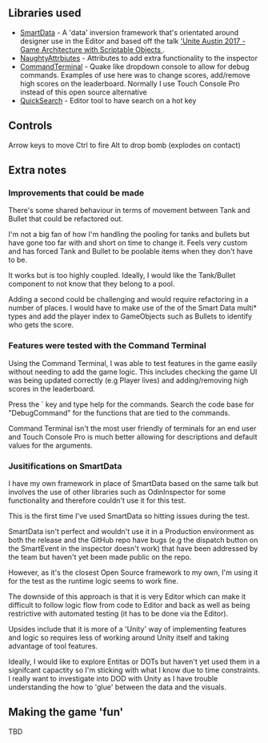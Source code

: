 ## Libraries used
* [SmartData](https://github.com/sigtrapgames/SmartData) - A 'data' inversion framework that's orientated around designer use in the Editor and based off the talk ['Unite Austin 2017 - Game Architecture with Scriptable Objects
](https://www.youtube.com/watch?v=raQ3iHhE_Kk). 
* [NaughtyAttrbiutes](https://github.com/dbrizov/NaughtyAttributes) - Attributes to add extra functionality to the inspector
* [CommandTerminal](https://github.com/stillwwater/command_terminal) - Quake like dropdown console to allow for debug commands. Examples of use here was to change scores, add/remove high scores on the leaderboard. Normally I use Touch Console Pro instead of this open source alternative
* [QuickSearch](https://github.com/appetizermonster/Unity3D-QuickSearch) - Editor tool to have search on a hot key


## Controls

Arrow keys to move
Ctrl to fire
Alt to drop bomb (explodes on contact)


## Extra notes

### Improvements that could be made

There's some shared behaviour in terms of movement between Tank and Bullet that could be refactored out. 

I'm not a big fan of how I'm handling the pooling for tanks and bullets but have gone too far with and short on time to change it. Feels very custom and has forced Tank and Bullet to be poolable items when they don't have to be. 

It works but is too highly coupled. Ideally, I would like the Tank/Bullet component to not know that they belong to a pool.

Adding a second could be challenging and would require refactoring in a number of places. I would have to make use of the of the Smart Data multi* types and add the player index to GameObjects such as Bullets to identify who gets the score. 

### Features were tested with the Command Terminal

Using the Command Terminal, I was able to test features in the game easily without needing to add the game logic. This includes checking the game UI was being updated correctly (e.g Player lives) and adding/removing high scores in the leaderboard. 

Press the ` key and type help for the commands. Search the code base for "DebugCommand" for the functions that are tied to the commands.

Command Terminal isn't the most user friendly of terminals for an end user and Touch Console Pro is much better allowing for descriptions and default values for the arguments.

### Jusitifications on SmartData

I have my own framework in place of SmartData based on the same talk but involves the use of other libraries such as OdinInspector for some functionality and therefore couldn't use it for this test. 

This is the first time I've used SmartData so hitting issues during the test.

SmartData isn't perfect and wouldn't use it in a Production environment as both the release and the GitHub repo have bugs (e.g the dispatch button on the SmartEvent in the inspector doesn't work) that have been addressed by the team but haven't yet been made public on the repo.

However, as it's the closest Open Source framework to my own, I'm using it for the test as the runtime logic seems to work fine.

The downside of this approach is that it is very Editor which can make it difficult to follow logic flow from code to Editor and back as well as being restrictive with automated testing (it has to be done via the Editor).

Upsides include that it is more of a 'Unity' way of implementing features and logic so requires less of working around Unity itself and taking advantage of tool features.

Ideally, I would like to explore Entitas or DOTs but haven't yet used them in a signifcant capactity so I'm sticking with what I know due to time constraints. I really want to investigate into DOD with Unity as I have trouble understanding the how to 'glue' between the data and the visuals.


## Making the game 'fun'

TBD